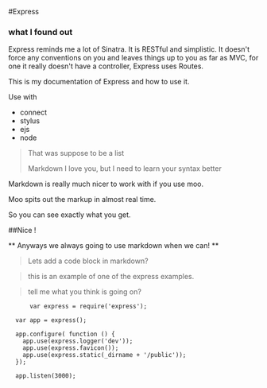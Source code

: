 #Express
### what I found out
Express reminds me a lot of Sinatra. It is RESTful and simplistic.
It doesn't force any conventions on you and leaves things up to you as
far as MVC, for one it really doesn't have a controller, Express uses
Routes.

This is my documentation of Express and how to use it.

Use with 
  -    connect
  -    stylus
  -    ejs
  -    node


> That was suppose to be a list
> 
> Markdown I love you, but I need to learn your syntax better

Markdown is really much nicer to work with if you use moo.

Moo spits out the markup in almost real time.

So you can see exactly what you get.

##Nice ! 

** Anyways we always going to use markdown when we can! **

> Lets add a code block in markdown?

> this is an example of one of the express examples.

> tell me what you think is going on?

		  var express = require('express');
      
      var app = express();

      app.configure( function () {
        app.use(express.logger('dev'));
        app.use(express.favicon());
        app.use(express.static(_dirname + '/public'));
      });
    
      app.listen(3000);







       
